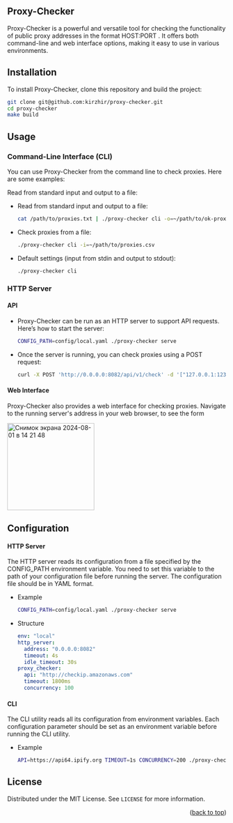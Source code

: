 ## Proxy-Checker

Proxy-Checker is a powerful and versatile tool for checking the functionality of public proxy addresses in the format HOST:PORT
. It offers both command-line and web interface options, making it easy to use in various environments.


## Installation
To install Proxy-Checker, clone this repository and build the project:
  ```sh
git clone git@github.com:kirzhir/proxy-checker.git
cd proxy-checker
make build
  ```

## Usage
### Command-Line Interface (CLI)

You can use Proxy-Checker from the command line to check proxies. Here are some examples:

Read from standard input and output to a file:
* Read from standard input and output to a file:
  ```sh
  cat /path/to/proxies.txt | ./proxy-checker cli -o=~/path/to/ok-proxies.txt
  ```
* Check proxies from a file:
  ```sh
  ./proxy-checker cli -i=~/path/to/proxies.csv
  ```
* Default settings (input from stdin and output to stdout):
  ```sh
  ./proxy-checker cli
  ```

### HTTP Server

#### API

* Proxy-Checker can be run as an HTTP server to support API requests. Here’s how to start the server:
  ```sh
  CONFIG_PATH=config/local.yaml ./proxy-checker serve
  ```
* Once the server is running, you can check proxies using a POST request:
  ```sh
  curl -X POST 'http://0.0.0.0:8082/api/v1/check' -d '["127.0.0.1:1234", "192.168.0.0:321"]'
  ```

#### Web Interface

Proxy-Checker also provides a web interface for checking proxies. Navigate to the running server's address in your web browser,  to see the form 

<img width="200" alt="Снимок экрана 2024-08-01 в 14 21 48" src="https://github.com/user-attachments/assets/4bc778f8-8f76-40d0-a1d9-587e795f07d7">


## Configuration

#### HTTP Server

The HTTP server reads its configuration from a file specified by the CONFIG_PATH environment variable. You need to set this variable to the path of your configuration file before running the server. The configuration file should be in YAML format.
* Example
  ```sh
  CONFIG_PATH=config/local.yaml ./proxy-checker serve
  ```
* Structure
  ```yaml
  env: "local"
  http_server:
    address: "0.0.0.0:8082"
    timeout: 4s
    idle_timeout: 30s
  proxy_checker:
    api: "http://checkip.amazonaws.com"
    timeout: 1800ms
    concurrency: 100
  ```

#### CLI

The CLI utility reads all its configuration from environment variables. Each configuration parameter should be set as an environment variable before running the CLI utility.
* Example
  ```sh
  API=https://api64.ipify.org TIMEOUT=1s CONCURRENCY=200 ./proxy-checker cli
  ```

<!-- LICENSE -->
## License

Distributed under the MIT License. See `LICENSE` for more information.

<p align="right">(<a href="#readme-top">back to top</a>)</p>
